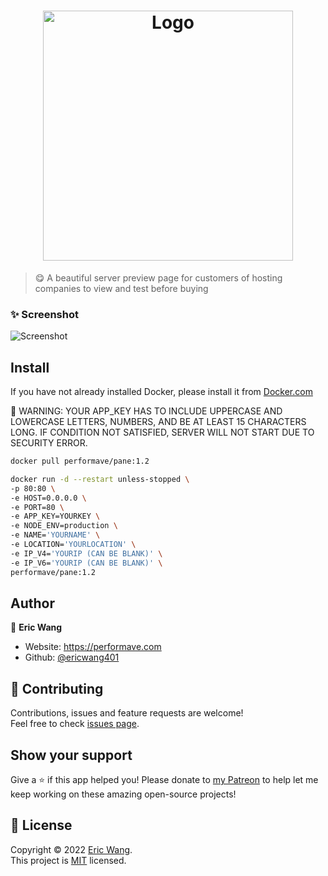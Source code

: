 <h1 align="center"><img src="https://imgur.com/L8Ng6yw.png" width="400" alt="Logo"></h1>

> 😋 A beautiful server preview page for customers of hosting companies to view and test before buying

### ✨ Screenshot

![Screenshot](https://imgur.com/j9xpPJL.png)

## Install

If you have not already installed Docker, please install it from [Docker.com](https://docker.com)


🚨 WARNING: YOUR APP_KEY HAS TO INCLUDE UPPERCASE AND LOWERCASE LETTERS, NUMBERS, AND BE AT LEAST 15 CHARACTERS LONG. IF CONDITION NOT SATISFIED, SERVER WILL NOT START DUE TO SECURITY ERROR.

```sh
docker pull performave/pane:1.2

docker run -d --restart unless-stopped \
-p 80:80 \
-e HOST=0.0.0.0 \
-e PORT=80 \
-e APP_KEY=YOURKEY \
-e NODE_ENV=production \
-e NAME='YOURNAME' \
-e LOCATION='YOURLOCATION' \
-e IP_V4='YOURIP (CAN BE BLANK)' \
-e IP_V6='YOURIP (CAN BE BLANK)' \
performave/pane:1.2
```

## Author

👤 **Eric Wang**

* Website: https://performave.com
* Github: [@ericwang401](https://github.com/ericwang401)

## 🤝 Contributing

Contributions, issues and feature requests are welcome!<br />Feel free to check [issues page](https://github.com/ericwang401/pane/issues).

## Show your support

Give a ⭐️ if this app helped you!
Please donate to [my Patreon](https://www.patreon.com/performave) to help let me keep working on these amazing open-source projects!

## 📝 License

Copyright © 2022 [Eric Wang](https://github.com/ericwang401).<br />
This project is [MIT](https://github.com/ericwang401/pane/blob/main/LICENSE) licensed.